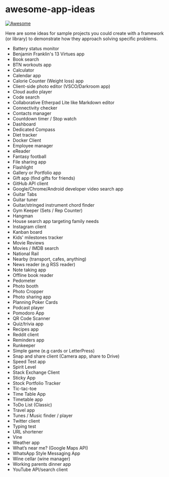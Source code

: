 # awesome-app-ideas

[![Awesome](https://cdn.rawgit.com/sindresorhus/awesome/d7305f38d29fed78fa85652e3a63e154dd8e8829/media/badge.svg)](https://github.com/sindresorhus/awesome)

Here are some ideas for sample projects you could create with a framework (or library) to demonstrate how they approach solving specific problems.

* Battery status monitor
* Benjamin Franklin's 13 Virtues app
* Book search
* BTN workouts app
* Calculator
* Calendar app
* Calorie Counter (Weight loss) app
* Client-side photo editor (VSCO/Darkroom app)
* Cloud audio player
* Code search
* Collaborative Etherpad Lite like Markdown editor
* Connectivity checker
* Contacts manager
* Countdown timer / Stop watch
* Dashboard
* Dedicated Compass
* Diet tracker
* Docker Client
* Employee manager
* eReader
* Fantasy football
* File sharing app
* Flashlight
* Gallery or Portfolio app
* Gift app (find gifts for friends)
* GitHub API client
* Google/Chrome/Android developer video search app
* Guitar Tabs
* Guitar tuner
* Guitar/stringed instrument chord finder
* Gym Keeper (Sets / Rep Counter)
* Hangman
* House search app targeting family needs
* Instagram client
* Kanban board
* Kids' milestones tracker
* Movie Reviews
* Movies / IMDB search
* National Rail
* Nearby (transport, cafes, anything)
* News reader (e.g RSS reader)
* Note taking app
* Offline book reader
* Pedometer
* Photo booth
* Photo Cropper
* Photo sharing app
* Planning Poker Cards
* Podcast player
* Pomodoro App
* QR Code Scanner
* Quiz/trivia app
* Recipes app
* Reddit client
* Reminders app
* Runkeeper
* Simple game (e.g cards or LetterPress)
* Snap and share client (Camera app, share to Drive)
* Speed Test app
* Spirit Level
* Stack Exchange Client
* Sticky App
* Stock Portfolio Tracker
* Tic-tac-toe
* Time Table App
* Timetable app 
* ToDo List (Classic)
* Travel app
* Tunes / Music finder / player
* Twitter client
* Typing test
* URL shortener
* Vine
* Weather app
* What’s near me? (Google Maps API)
* WhatsApp Style Messaging App
* Wine cellar (wine manager)
* Working parents dinner app
* YouTube API/search client
